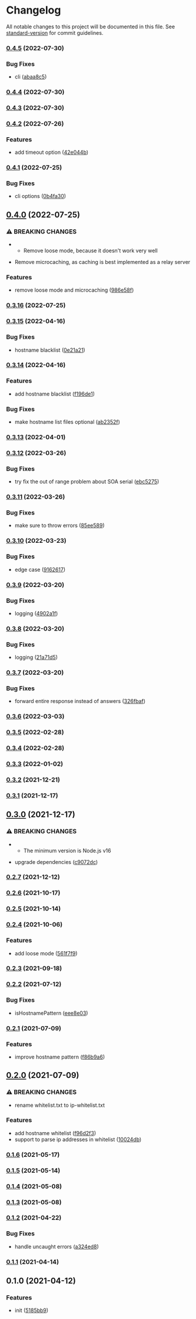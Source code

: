 # Changelog

All notable changes to this project will be documented in this file. See [standard-version](https://github.com/conventional-changelog/standard-version) for commit guidelines.

### [0.4.5](https://github.com/BlackGlory/fcdns/compare/v0.4.4...v0.4.5) (2022-07-30)


### Bug Fixes

* cli ([abaa8c5](https://github.com/BlackGlory/fcdns/commit/abaa8c5344527605ffe4f2cb702f410f51b04bb7))

### [0.4.4](https://github.com/BlackGlory/fcdns/compare/v0.4.3...v0.4.4) (2022-07-30)

### [0.4.3](https://github.com/BlackGlory/fcdns/compare/v0.4.2...v0.4.3) (2022-07-30)

### [0.4.2](https://github.com/BlackGlory/fcdns/compare/v0.4.1...v0.4.2) (2022-07-26)


### Features

* add timeout option ([42e044b](https://github.com/BlackGlory/fcdns/commit/42e044b972e6a99739d078fb085814fb5ff67929))

### [0.4.1](https://github.com/BlackGlory/fcdns/compare/v0.4.0...v0.4.1) (2022-07-25)


### Bug Fixes

* cli options ([0b4fa30](https://github.com/BlackGlory/fcdns/commit/0b4fa30ea4b41248a2593c5719030bcb2b55c5ea))

## [0.4.0](https://github.com/BlackGlory/fcdns/compare/v0.3.16...v0.4.0) (2022-07-25)


### ⚠ BREAKING CHANGES

* - Remove loose mode, because it doesn't work very well
- Remove microcaching, as caching is best implemented as a relay server

### Features

* remove loose mode and microcaching ([986e58f](https://github.com/BlackGlory/fcdns/commit/986e58f4cc88ab3c77f3149e7a5dc644ee370d79))

### [0.3.16](https://github.com/BlackGlory/fcdns/compare/v0.3.15...v0.3.16) (2022-07-25)

### [0.3.15](https://github.com/BlackGlory/fcdns/compare/v0.3.14...v0.3.15) (2022-04-16)


### Bug Fixes

* hostname blacklist ([0e21a21](https://github.com/BlackGlory/fcdns/commit/0e21a214c13633ee4a3b2fe6353ae97d72f3fa65))

### [0.3.14](https://github.com/BlackGlory/fcdns/compare/v0.3.13...v0.3.14) (2022-04-16)


### Features

* add hostname blacklist ([f196de1](https://github.com/BlackGlory/fcdns/commit/f196de13e742935ccdf4f67e1b54f73b057e15e8))


### Bug Fixes

* make hostname list files optional ([ab2352f](https://github.com/BlackGlory/fcdns/commit/ab2352ff55dd05f947fa8eedd9dc6706e36c67ad))

### [0.3.13](https://github.com/BlackGlory/fcdns/compare/v0.3.12...v0.3.13) (2022-04-01)

### [0.3.12](https://github.com/BlackGlory/fcdns/compare/v0.3.11...v0.3.12) (2022-03-26)


### Bug Fixes

* try fix the out of range problem about SOA serial ([ebc5275](https://github.com/BlackGlory/fcdns/commit/ebc5275cd7ec3074e07558b52ca93d492919f07c))

### [0.3.11](https://github.com/BlackGlory/fcdns/compare/v0.3.10...v0.3.11) (2022-03-26)


### Bug Fixes

* make sure to throw errors ([85ee589](https://github.com/BlackGlory/fcdns/commit/85ee58964c0b20df765c1d61dc4e3fb5e2c95dfd))

### [0.3.10](https://github.com/BlackGlory/fcdns/compare/v0.3.9...v0.3.10) (2022-03-23)


### Bug Fixes

* edge case ([9162617](https://github.com/BlackGlory/fcdns/commit/9162617e2ace75b22e418674320f79858bbdc959))

### [0.3.9](https://github.com/BlackGlory/fcdns/compare/v0.3.8...v0.3.9) (2022-03-20)


### Bug Fixes

* logging ([4902a1f](https://github.com/BlackGlory/fcdns/commit/4902a1f1390a83d02dbbf48395c74d791f5f27da))

### [0.3.8](https://github.com/BlackGlory/fcdns/compare/v0.3.7...v0.3.8) (2022-03-20)


### Bug Fixes

* logging ([21a71d5](https://github.com/BlackGlory/fcdns/commit/21a71d5988da3b32564b058be51fe98366bb3ccf))

### [0.3.7](https://github.com/BlackGlory/fcdns/compare/v0.3.6...v0.3.7) (2022-03-20)


### Bug Fixes

* forward entire response instead of answers ([326fbaf](https://github.com/BlackGlory/fcdns/commit/326fbaf40bc028bdd8c1d3b7c5c540430aa0e7dd))

### [0.3.6](https://github.com/BlackGlory/fcdns/compare/v0.3.5...v0.3.6) (2022-03-03)

### [0.3.5](https://github.com/BlackGlory/fcdns/compare/v0.3.4...v0.3.5) (2022-02-28)

### [0.3.4](https://github.com/BlackGlory/fcdns/compare/v0.3.3...v0.3.4) (2022-02-28)

### [0.3.3](https://github.com/BlackGlory/fcdns/compare/v0.3.2...v0.3.3) (2022-01-02)

### [0.3.2](https://github.com/BlackGlory/fcdns/compare/v0.3.1...v0.3.2) (2021-12-21)

### [0.3.1](https://github.com/BlackGlory/fcdns/compare/v0.3.0...v0.3.1) (2021-12-17)

## [0.3.0](https://github.com/BlackGlory/fcdns/compare/v0.2.7...v0.3.0) (2021-12-17)


### ⚠ BREAKING CHANGES

* - The minimum version is Node.js v16

* upgrade dependencies ([c9072dc](https://github.com/BlackGlory/fcdns/commit/c9072dc80e8f6867aca7f0a9d05abec154195f21))

### [0.2.7](https://github.com/BlackGlory/fcdns/compare/v0.2.6...v0.2.7) (2021-12-12)

### [0.2.6](https://github.com/BlackGlory/fcdns/compare/v0.2.5...v0.2.6) (2021-10-17)

### [0.2.5](https://github.com/BlackGlory/fcdns/compare/v0.2.4...v0.2.5) (2021-10-14)

### [0.2.4](https://github.com/BlackGlory/fcdns/compare/v0.2.3...v0.2.4) (2021-10-06)


### Features

* add loose mode ([561f7f9](https://github.com/BlackGlory/fcdns/commit/561f7f9181a5bd76e5093ed5e7fc65daadd4702d))

### [0.2.3](https://github.com/BlackGlory/fcdns/compare/v0.2.2...v0.2.3) (2021-09-18)

### [0.2.2](https://github.com/BlackGlory/fcdns/compare/v0.2.1...v0.2.2) (2021-07-12)


### Bug Fixes

* isHostnamePattern ([eee8e03](https://github.com/BlackGlory/fcdns/commit/eee8e03703e4cac962db6b2d05965f877051c30b))

### [0.2.1](https://github.com/BlackGlory/fcdns/compare/v0.2.0...v0.2.1) (2021-07-09)


### Features

* improve hostname pattern ([f86b9a6](https://github.com/BlackGlory/fcdns/commit/f86b9a64c92160dc5995fa1dc77e0a1f2c1daa3d))

## [0.2.0](https://github.com/BlackGlory/fcdns/compare/v0.1.6...v0.2.0) (2021-07-09)


### ⚠ BREAKING CHANGES

* rename whitelist.txt to ip-whitelist.txt

### Features

* add hostname whitelist ([f96d2f3](https://github.com/BlackGlory/fcdns/commit/f96d2f38daf1506e168d7e380b09edad87165d06))
* support to parse ip addresses in whitelist ([10024db](https://github.com/BlackGlory/fcdns/commit/10024db45acb5201f67ecc64a7e2cf54ade396b4))

### [0.1.6](https://github.com/BlackGlory/fcdns/compare/v0.1.5...v0.1.6) (2021-05-17)

### [0.1.5](https://github.com/BlackGlory/fcdns/compare/v0.1.4...v0.1.5) (2021-05-14)

### [0.1.4](https://github.com/BlackGlory/fcdns/compare/v0.1.3...v0.1.4) (2021-05-08)

### [0.1.3](https://github.com/BlackGlory/fcdns/compare/v0.1.2...v0.1.3) (2021-05-08)

### [0.1.2](https://github.com/BlackGlory/fcdns/compare/v0.1.1...v0.1.2) (2021-04-22)


### Bug Fixes

* handle uncaught errors ([a324ed8](https://github.com/BlackGlory/fcdns/commit/a324ed8241feb1aab029b5bd23d3f792bce42c58))

### [0.1.1](https://github.com/BlackGlory/fcdns/compare/v0.1.0...v0.1.1) (2021-04-14)

## 0.1.0 (2021-04-12)


### Features

* init ([5185bb9](https://github.com/BlackGlory/fcdns/commit/5185bb9103536124b15192b340bd0a91d1eb49af))
